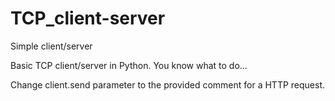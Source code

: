 # TCP_client-server
Simple client/server

Basic TCP client/server in Python.
You know what to do...

Change client.send parameter to the provided comment for a HTTP request.
